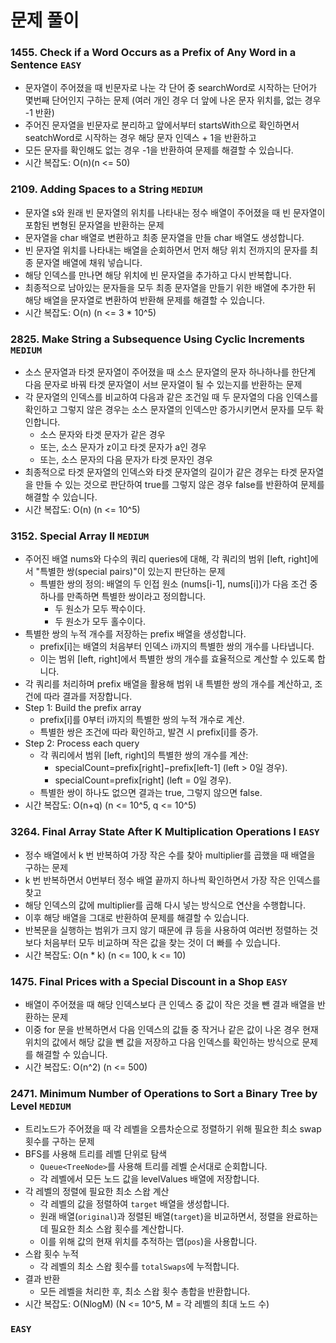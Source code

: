 # 문제 풀이

### 1455. Check if a Word Occurs as a Prefix of Any Word in a Sentence ```EASY```
- 문자열이 주어졌을 때 빈문자로 나눈 각 단어 중 searchWord로 시작하는 단어가 몇번째 단어인지 구하는 문제 (여러 개인 경우 더 앞에 나온 문자 위치를, 없는 경우 -1 반환)
- 주어진 문자열을 빈문자로 분리하고 앞에서부터 startsWith으로 확인하면서 seatchWord로 시작하는 경우 해당 문자 인덱스 + 1을 반환하고
- 모든 문자를 확인해도 없는 경우 -1을 반환하여 문제를 해결할 수 있습니다.
- 시간 복잡도: O(n)(n <= 50)

### 2109. Adding Spaces to a String ```MEDIUM```
- 문자열 s와 원래 빈 문자열의 위치를 나타내는 정수 배열이 주어졌을 때 빈 문자열이 포함된 변형된 문자열을 반환하는 문제
- 문자열을 char 배열로 변환하고 최종 문자열을 만들 char 배열도 생성합니다.
- 빈 문자열 위치를 나타내는 배열을 순회하면서 먼저 해당 위치 전까지의 문자를 최종 문자열 배열에 채워 넣습니다.
- 해당 인덱스를 만나면 해당 위치에 빈 문자열을 추가하고 다시 반복합니다.
- 최종적으로 남아있는 문자들을 모두 최종 문자열을 만들기 위한 배열에 추가한 뒤 해당 배열을 문자열로 변환하여 반환해 문제를 해결할 수 있습니다.
- 시간 복잡도: O(n) (n <= 3 * 10^5)

### 2825. Make String a Subsequence Using Cyclic Increments ```MEDIUM```
- 소스 문자열과 타겟 문자열이 주어졌을 때 소스 문자열의 문자 하나하나를 한단계 다음 문자로 바꿔 타겟 문자열이 서브 문자열이 될 수 있는지를 반환하는 문제
- 각 문자열의 인덱스를 비교하여 다음과 같은 조건일 때 두 문자열의 다음 인덱스를 확인하고 그렇지 않은 경우는 소스 문자열의 인덱스만 증가시키면서 문자를 모두 확인합니다.
  + 소스 문자와 타겟 문자가 같은 경우
  + 또는, 소스 문자가 z이고 타겟 문자가 a인 경우
  + 또는, 소스 문자의 다음 문자가 타겟 문자인 경우
- 최종적으로 타겟 문자열의 인덱스와 타겟 문자열의 길이가 같은 경우는 타겟 문자열을 만들 수 있는 것으로 판단하여 true를 그렇지 않은 경우 false를 반환하여 문제를 해결할 수 있습니다.
- 시간 복잡도: O(n) (n <= 10^5)

### 3152. Special Array II ```MEDIUM```
- 주어진 배열 nums와 다수의 쿼리 queries에 대해, 각 쿼리의 범위 [left, right]에서 "특별한 쌍(special pairs)"이 있는지 판단하는 문제
  + 특별한 쌍의 정의: 배열의 두 인접 원소 (nums[i-1], nums[i])가 다음 조건 중 하나를 만족하면 특별한 쌍이라고 정의합니다.
    - 두 원소가 모두 짝수이다.
    - 두 원소가 모두 홀수이다.
- 특별한 쌍의 누적 개수를 저장하는 prefix 배열을 생성합니다.
  + prefix[i]는 배열의 처음부터 인덱스 i까지의 특별한 쌍의 개수를 나타냅니다.
  + 이는 범위 [left, right]에서 특별한 쌍의 개수를 효율적으로 계산할 수 있도록 합니다.
- 각 쿼리를 처리하며 prefix 배열을 활용해 범위 내 특별한 쌍의 개수를 계산하고, 조건에 따라 결과를 저장합니다.
- Step 1: Build the prefix array
  + prefix[i]를 0부터 i까지의 특별한 쌍의 누적 개수로 계산.
  + 특별한 쌍은 조건에 따라 확인하고, 발견 시 prefix[i]를 증가.
- Step 2: Process each query
  + 각 쿼리에서 범위 [left, right]의 특별한 쌍의 개수를 계산:
    - specialCount=prefix[right]−prefix[left-1] (left > 0일 경우).
    - specialCount=prefix[right] (left = 0일 경우).
  + 특별한 쌍이 하나도 없으면 결과는 true, 그렇지 않으면 false.
- 시간 복잡도: O(n+q) (n <= 10^5, q <= 10^5)

### 3264. Final Array State After K Multiplication Operations I ```EASY```
- 정수 배열에서 k 번 반복하여 가장 작은 수를 찾아 multiplier를 곱했을 때 배열을 구하는 문제
- k 번 반복하면서 0번부터 정수 배열 끝까지 하나씩 확인하면서 가장 작은 인덱스를 찾고
- 해당 인덱스의 값에 multiplier를 곱해 다시 넣는 방식으로 연산을 수행합니다.
- 이후 해당 배열을 그대로 반환하여 문제를 해결할 수 있습니다.
- 반복문을 실행하는 범위가 크지 않기 때문에 큐 등을 사용하여 여러번 정렬하는 것보다 처음부터 모두 비교하며 작은 값을 찾는 것이 더 빠를 수 있습니다.
- 시간 복잡도: O(n * k) (n <= 100, k <= 10)

### 1475. Final Prices with a Special Discount in a Shop ```EASY```
- 배열이 주어졌을 때 해당 인덱스보다 큰 인덱스 중 값이 작은 것을 뺀 결과 배열을 반환하는 문제
- 이중 for 문을 반복하면서 다음 인덱스의 값들 중 작거나 같은 값이 나온 경우 현재 위치의 값에서 해당 값을 뺀 값을 저장하고 다음 인덱스를 확인하는 방식으로 문제를 해결할 수 있습니다.
- 시간 복잡도: O(n^2) (n <= 500)

### 2471. Minimum Number of Operations to Sort a Binary Tree by Level  ```MEDIUM```
- 트리노드가 주어졌을 때 각 레벨을 오름차순으로 정렬하기 위해 필요한 최소 swap 횟수를 구하는 문제
- BFS를 사용해 트리를 레벨 단위로 탐색
  + `Queue<TreeNode>`를 사용해 트리를 레벨 순서대로 순회합니다.
  + 각 레벨에서 모든 노드 값을 levelValues 배열에 저장합니다.
- 각 레벨의 정렬에 필요한 최소 스왑 계산
  + 각 레벨의 값을 정렬하여 `target` 배열을 생성합니다.
  + 원래 배열(`original`)과 정렬된 배열(`target`)을 비교하면서, 정렬을 완료하는 데 필요한 최소 스왑 횟수를 계산합니다.
  + 이를 위해 값의 현재 위치를 추적하는 맵(`pos`)을 사용합니다.
- 스왑 횟수 누적
  + 각 레벨의 최소 스왑 횟수를 `totalSwaps`에 누적합니다.
- 결과 반환
  + 모든 레벨을 처리한 후, 최소 스왑 횟수 총합을 반환합니다.
- 시간 복잡도: O(NlogM) (N <= 10^5, M = 각 레벨의 최대 노드 수)

### ```EASY```



